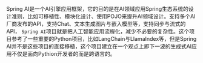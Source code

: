 Spring AI是一个AI引擎应用框架，它的目的是在AI领域应用Spring生态系统的设计准则，比如可移植性、模块化设计、使用POJO来提升AI领域设计。支持多个AI厂商发布的API，支持Chat、文本生成图片与嵌入模型等，支持同步与流式的API，
`Spring AI`项目就是把人工智能应用流程化，减少不必要的复杂性。这个项目参考了一些重要的Python项目，比如LangChain与LlamaIndex等，但是Spring AI并不是这些项目的直接移植，这个项目建立在一个观点上即下一波的生成式AI应用不仅是面向Pythion开发者的而是跨语言的。